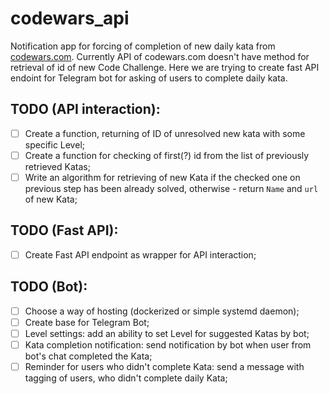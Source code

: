 # codewars_api
Notification app for forcing of completion of new daily kata from [codewars.com](https://www.codewars.com/).
Currently API of codewars.com doesn't have method for retrieval of id of new Code Challenge.
Here we are trying to create fast API endoint for Telegram bot for asking of users to complete daily kata.

## TODO (API interaction):
- [ ] Create a function, returning of ID of unresolved new kata with some specific Level;
- [ ] Create a function for checking of first(?) id from the list of previously retrieved Katas;
- [ ] Write an algorithm for retrieving of new Kata if the checked one on previous step has been already solved, otherwise - return `Name` and `url` of new Kata;

## TODO (Fast API):
- [ ] Create Fast API endpoint as wrapper for API interaction;

## TODO (Bot):
- [ ] Choose a way of hosting (dockerized or simple systemd daemon);
- [ ] Create base for Telegram Bot;
- [ ] Level settings: add an ability to set Level for suggested Katas by bot;
- [ ] Kata completion notification: send notification by bot when user from bot's chat completed the Kata;
- [ ] Reminder for users who didn't complete Kata: send a message with tagging of users, who didn't complete daily Kata;

